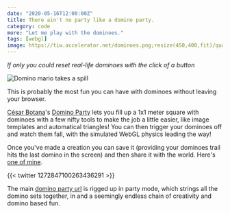 ```yaml
---
date: "2020-05-16T12:00:00Z"
title: There ain't no party like a domino party.
category: code
more: "Let me play with the dominoes."
tags: [webgl]
image: https://tiw.accelerator.net/dominoes.png;resize(450,400,fit)/quantize(32)/quality(20).png
---
```


_If only you could reset real-life dominoes with the click of a button_

![Domino mario takes a spill](https://tiw.accelerator.net/dominoes.png;resize(450,400,fit)/quantize(32)/quality(20).png)

This is probably the most fun you can have with dominoes without leaving your browser.

<!--more-->

[César Botana](https://www.cesarbotana.com/)'s [Domino Party](https://malandrin.github.io/domino-party/#/) lets you fill up a 1x1 meter square with dominoes with a few nifty tools to make the job a little easier, like image templates and automatical triangles! You can then trigger your dominoes off and watch them fall, with the simulated WebGL physics leading the way!

Once you've made a creation you can save it (providing your dominoes trail hits the last domino in the screen) and then share it with the world. Here's [one of mine](https://malandrin.github.io/domino-party/#/view/46d7e506-0836-4916-a8a8-efef7c230039).

{{< twitter 1272847100263436291 >}}

The main [domino party url](https://malandrin.github.io/domino-party/#/view) is rigged up in party mode, which strings all the domino sets together, in and a seemingly endless chain of creativity and domino based fun.
